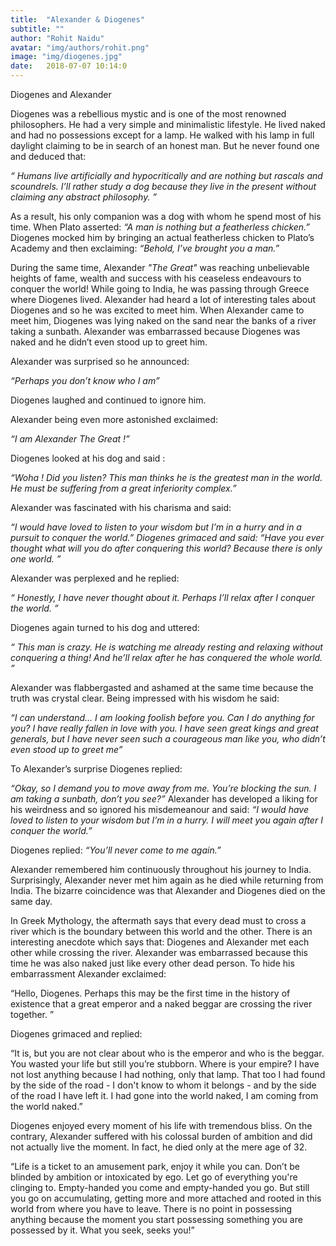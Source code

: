 ```yaml
---
title:  "Alexander & Diogenes"
subtitle: ""
author: "Rohit Naidu"
avatar: "img/authors/rohit.png"
image: "img/diogenes.jpg"
date:   2018-07-07 10:14:0
---
```


Diogenes and Alexander

Diogenes was a rebellious mystic and is one of the most renowned philosophers.
He had a very simple and minimalistic lifestyle. He lived naked and had no possessions except for a lamp. He walked with his lamp in full daylight claiming to be in search of an honest man. But he never found one and deduced that:


*“ Humans live artificially and hypocritically and are nothing but rascals and scoundrels. I’ll rather study a dog because they live in the present without claiming any abstract philosophy. ”*


As a result, his only companion was a dog with whom he spend most of his time. When Plato asserted: *“A man is nothing but a featherless chicken.”*      
Diogenes mocked him by bringing an actual featherless chicken to Plato’s Academy and then exclaiming: *“Behold, I’ve brought you a man.”*


During the same time, Alexander *"The Great"* was reaching unbelievable heights of fame, wealth and success with his ceaseless endeavours to conquer the world! While going to India, he was passing through Greece where Diogenes lived. Alexander had heard a lot of interesting tales about Diogenes and so he was excited to meet him. When Alexander came to meet him, Diogenes was lying naked on the sand near the banks of a river taking a sunbath. Alexander was embarrassed because Diogenes was naked and he didn’t even stood up to greet him. 

Alexander was surprised so he announced: 

*“Perhaps you don’t know who I am”*

Diogenes laughed and continued to ignore him.

Alexander being even more astonished exclaimed: 

*“I am Alexander The Great !”*

Diogenes looked at his dog and said :

*“Woha ! Did you listen? This man thinks he is the greatest man in the world. He must be suffering from a great inferiority complex.”*

Alexander was fascinated with his charisma and said:

*“I would have loved to listen to your wisdom but I’m in a hurry and in a pursuit to conquer the world.”
Diogenes grimaced and said: “Have you ever thought what will you do after conquering this world? Because there is only one 
world. ”*

Alexander was perplexed and he replied:

*“ Honestly, I have never thought about it. Perhaps I’ll relax after I conquer the world. ”*

Diogenes again turned to his dog and uttered: 

*“ This man is crazy. He is watching me already resting and relaxing without conquering a thing! And he’ll relax after he has conquered the whole world. ”*

Alexander was flabbergasted and ashamed at the same time because the truth was crystal clear. Being impressed with his wisdom he said:

*“I can understand... I am looking foolish before you. Can I do anything for you? I have really fallen in love with you. I have seen great kings and great generals, but I have never seen such a courageous man like you, who didn’t even stood up to greet me”*

To Alexander’s surprise Diogenes replied:

*“Okay, so I demand you to move away from me. You’re blocking the sun. I am taking a sunbath, don’t you see?”*
Alexander has developed a liking for his weirdness and so ignored his misdemeanour and said: 
*“I would have loved to listen to your wisdom but I’m in a hurry. I will meet you again after I conquer the world.”*

Diogenes replied: *“You’ll never come to me again.”*


Alexander remembered him continuously throughout his journey to India. Surprisingly, Alexander never met him again as he died while returning from India. The bizarre coincidence was that Alexander and Diogenes died on the same day. 


In Greek Mythology, the aftermath says that every dead must to cross a river which is the boundary between this world and the other. There is an interesting anecdote which says that: Diogenes and Alexander met each other while crossing the river. Alexander was embarrassed because this time he was also naked just like every other dead person. To hide his embarrassment Alexander exclaimed:

“Hello, Diogenes. Perhaps this may be the first time in the history of existence that a great emperor and a naked beggar are crossing the river together. ”

Diogenes grimaced and replied:

“It is, but you are not clear about who is the emperor and who is the beggar. You wasted your life but still you’re stubborn. Where is your empire? I have not lost anything because I had nothing, only that lamp. That too I had found by the side of the road - I don't know to whom it belongs - and by the side of the road I have left it. I had gone into the world naked, I am coming from the world naked.”

Diogenes enjoyed every moment of his life with tremendous bliss. On the contrary,  Alexander suffered with his colossal burden of ambition and did not actually live the moment. In fact, he died only at the mere age of 32. 

“Life is a ticket to an amusement park, enjoy it while you can. Don’t be blinded by ambition or intoxicated by ego. Let go of everything you're clinging to. Empty-handed you come and empty-handed you go. But still you go on accumulating, getting more and more attached and rooted in this world from where you have to leave. There is no point in possessing anything because the moment you start possessing something you are possessed by it. What you seek, seeks you!”









